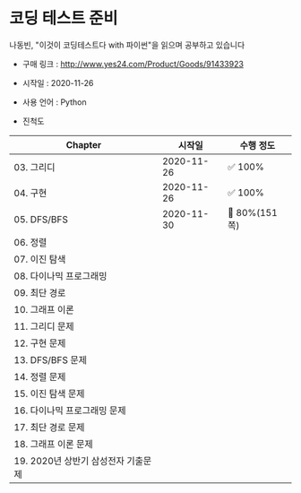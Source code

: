 # 코딩 테스트 준비

나동빈, "이것이 코딩테스트다 with 파이썬"을 읽으며 공부하고 있습니다

* 구매 링크 : http://www.yes24.com/Product/Goods/91433923



* 시작일 : 2020-11-26
* 사용 언어 : Python
* 진척도

| Chapter                             | 시작일     | 수행 정도               |
| ----------------------------------- | ---------- | ----------------------- |
| 03. 그리디                          | 2020-11-26 | :white_check_mark: 100%​ |
| 04. 구현                            | 2020-11-26 | :white_check_mark: 100% |
| 05. DFS/BFS                         | 2020-11-30  | :ant: 80%(151쪽)        |
| 06. 정렬                            |            |                         |
| 07. 이진 탐색                       |            |                         |
| 08. 다이나믹 프로그래밍             |            |                         |
| 09. 최단 경로                       |            |                         |
| 10. 그래프 이론                     |            |                         |
| 11. 그리디 문제                     |            |                         |
| 12. 구현 문제                       |            |                         |
| 13. DFS/BFS 문제                    |            |                         |
| 14. 정렬 문제                       |            |                         |
| 15. 이진 탐색 문제                  |            |                         |
| 16. 다이나믹 프로그래밍 문제        |            |                         |
| 17. 최단 경로 문제                  |            |                         |
| 18. 그래프 이론 문제                |            |                         |
| 19. 2020년 상반기 삼성전자 기출문제 |            |                         |
